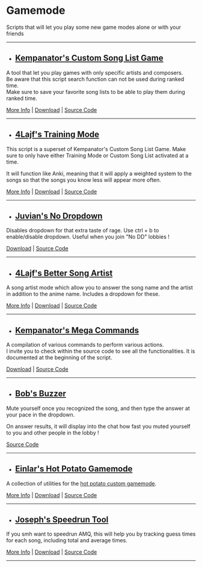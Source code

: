 # **Gamemode**

Scripts that will let you play some new game modes alone or with your friends

---

- ## <ins>Kempanator's Custom Song List Game</ins>

A tool that let you play games with only specific artists and composers.  
Be aware that this script search function can not be used during ranked time.  
Make sure to save your favorite song lists to be able to play them during ranked time.

[More Info](https://github.com/kempanator/amq-scripts#amq-custom-song-list-game) |
[Download](https://github.com/kempanator/amq-scripts/raw/main/amqCustomSongListGame.user.js) |
[Source Code](https://github.com/kempanator/amq-scripts/blob/main/amqCustomSongListGame.user.js)

---

- ## <ins>4Lajf's Training Mode</ins>

This script is a superset of Kempanator's Custom Song List Game. Make sure to only have either Training Mode or Custom Song List activated at a time.

It will function like Anki, meaning that it will apply a weighted system to the songs so that the songs you know less will appear more often.

[More Info](https://github.com/4Lajf/amq-scripts#amqtrainingmodeuserjs-wip) |
[Download](https://github.com/4Lajf/amq-scripts/raw/main/amqTrainingMode.user.js) |
[Source Code](https://github.com/4Lajf/amq-scripts/blob/main/amqTrainingMode.user.js)


---

- ## <ins>Juvian's No Dropdown</ins>

Disables dropdown for that extra taste of rage. Use ctrl + b to enable/disable dropdown. Useful when you join "No DD" lobbies !

[Download](https://github.com/amq-script-project/AMQ-Scripts/raw/master/gameplay/amqNoDropdown.user.js) |
[Source Code](https://github.com/amq-script-project/AMQ-Scripts/blob/master/gameplay/amqNoDropdown.user.js)

---

- ## <ins>4Lajf's Better Song Artist</ins>

A song artist mode which allow you to answer the song name and the artist in addition to the anime name. Includes a dropdown for these.

[More Info](https://github.com/4Lajf/amq-scripts#amqbettersongartistuserjs) |
[Download](https://github.com/4Lajf/amq-scripts/raw/main/amqBetterSongArtist.user.js) |
[Source Code](https://github.com/4Lajf/amq-scripts/blob/main/amqBetterSongArtist.user.js)

---

- ## <ins>Kempanator's Mega Commands</ins>

A compilation of various commands to perform various actions.  
I invite you to check within the source code to see all the functionalities. It is documented at the beginning of the script.

[Download](https://github.com/nyamu-amq/amq_scripts/raw/master/amqChatCommands.user.js) |
[Source Code](https://github.com/kempanator/amq-scripts/blob/main/amqMegaCommands.user.js)

---

- ## <ins>Bob's Buzzer</ins>

Mute yourself once you recognized the song, and then type the answer at your pace in the dropdown.

On answer results, it will display into the chat how fast you muted yourself to you and other people in the lobby !

[Source Code](https://files.catbox.moe/lipeqk.js)

---

- ## <ins>Einlar's Hot Potato Gamemode</ins>

A collection of utilities for the [hot potato custom gamemode](https://pastebin.com/qdr4g6Jp).

[More Info](https://github.com/Einlar/AMQScripts/tree/main?tab=readme-ov-file#hot-potato-gamemode---install) |
[Download](https://github.com/Einlar/AMQScripts/blob/main/hotPotato.user.js) |
[Source Code](https://github.com/Einlar/AMQScripts/blob/main/hotPotato.user.js)

---

- ## <ins>Joseph's Speedrun Tool</ins>

If you smh want to speedrun AMQ, this will help you by tracking guess times for each song, including total and average times.

[More Info](https://github.com/joske2865/AMQ-Scripts#speedrun-amqspeedrunuserjs) |
[Download](https://github.com/joske2865/AMQ-Scripts/raw/master/amqSpeedrun.user.js) |
[Source Code](https://github.com/joske2865/AMQ-Scripts/blob/master/amqSpeedrun.user.js)

---

